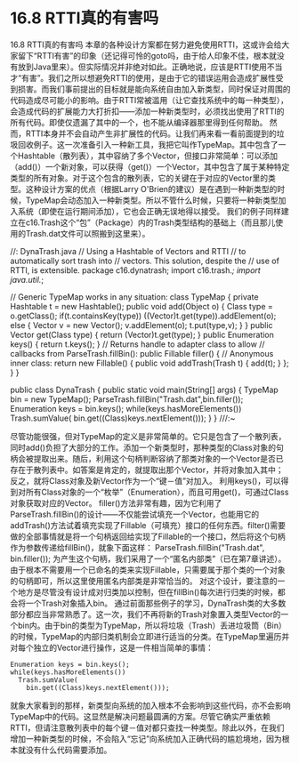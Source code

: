 # 16.8 RTTI真的有害吗


16.8 RTTI真的有害吗
本章的各种设计方案都在努力避免使用RTTI，这或许会给大家留下“RTTI有害”的印象（还记得可怜的goto吗，由于给人印象不佳，根本就没有放到Java里来）。但实际情况并非绝对如此。正确地说，应该是RTTI使用不当才“有害”。我们之所以想避免RTTI的使用，是由于它的错误运用会造成扩展性受到损害。而我们事前提出的目标就是能向系统自由加入新类型，同时保证对周围的代码造成尽可能小的影响。由于RTTI常被滥用（让它查找系统中的每一种类型），会造成代码的扩展能力大打折扣——添加一种新类型时，必须找出使用了RTTI的所有代码。即使仅遗漏了其中的一个，也不能从编译器那里得到任何帮助。
然而，RTTI本身并不会自动产生非扩展性的代码。让我们再来看一看前面提到的垃圾回收例子。这一次准备引入一种新工具，我把它叫作TypeMap。其中包含了一个Hashtable（散列表），其中容纳了多个Vector，但接口非常简单：可以添加（add()）一个新对象，可以获得（get()）一个Vector，其中包含了属于某种特定类型的所有对象。对于这个包含的散列表，它的关键在于对应的Vector里的类型。这种设计方案的优点（根据Larry O'Brien的建议）是在遇到一种新类型的时候，TypeMap会动态加入一种新类型。所以不管什么时候，只要将一种新类型加入系统（即使在运行期间添加），它也会正确无误地得以接受。
我们的例子同样建立在c16.Trash这个“包”（Package）内的Trash类型结构的基础上（而且那儿使用的Trash.dat文件可以照搬到这里来）。

//: DynaTrash.java 
// Using a Hashtable of Vectors and RTTI
// to automatically sort trash into
// vectors. This solution, despite the
// use of RTTI, is extensible.
package c16.dynatrash;
import c16.trash.*;
import java.util.*;

// Generic TypeMap works in any situation:
class TypeMap {
  private Hashtable t = new Hashtable();
  public void add(Object o) {
    Class type = o.getClass();
    if(t.containsKey(type))
      ((Vector)t.get(type)).addElement(o);
    else {
      Vector v = new Vector();
      v.addElement(o);
      t.put(type,v);
    }
  }
  public Vector get(Class type) {
    return (Vector)t.get(type);
  }
  public Enumeration keys() { return t.keys(); }
  // Returns handle to adapter class to allow
  // callbacks from ParseTrash.fillBin():
  public Fillable filler() { 
    // Anonymous inner class:
    return new Fillable() {
      public void addTrash(Trash t) { add(t); }
    };
  }
}

public class DynaTrash {
  public static void main(String[] args) {
    TypeMap bin = new TypeMap();
    ParseTrash.fillBin("Trash.dat",bin.filler());
    Enumeration keys = bin.keys();
    while(keys.hasMoreElements())
      Trash.sumValue(
        bin.get((Class)keys.nextElement()));
  }
} ///:~

尽管功能很强，但对TypeMap的定义是非常简单的。它只是包含了一个散列表，同时add()负担了大部分的工作。添加一个新类型时，那种类型的Class对象的句柄会被提取出来。随后，利用这个句柄判断容纳了那类对象的一个Vector是否已存在于散列表中。如答案是肯定的，就提取出那个Vector，并将对象加入其中；反之，就将Class对象及新Vector作为一个“键－值”对加入。
利用keys()，可以得到对所有Class对象的一个“枚举”（Enumeration），而且可用get()，可通过Class对象获取对应的Vector。
filler()方法非常有趣，因为它利用了ParseTrash.fillBin()的设计——不仅能尝试填充一个Vector，也能用它的addTrash()方法试着填充实现了Fillable（可填充）接口的任何东西。filter()需要做的全部事情就是将一个句柄返回给实现了Fillable的一个接口，然后将这个句柄作为参数传递给fillBin()，就象下面这样：
ParseTrash.fillBin("Trash.dat", bin.filler());
为产生这个句柄，我们采用了一个“匿名内部类”（已在第7章讲述）。由于根本不需要用一个已命名的类来实现Fillable，只需要属于那个类的一个对象的句柄即可，所以这里使用匿名内部类是非常恰当的。
对这个设计，要注意的一个地方是尽管没有设计成对归类加以控制，但在fillBin()每次进行归类的时候，都会将一个Trash对象插入bin。
通过前面那些例子的学习，DynaTrash类的大多数部分都应当非常熟悉了。这一次，我们不再将新的Trash对象置入类型Vector的一个bin内。由于bin的类型为TypeMap，所以将垃圾（Trash）丢进垃圾筒（Bin）的时候，TypeMap的内部归类机制会立即进行适当的分类。在TypeMap里遍历并对每个独立的Vector进行操作，这是一件相当简单的事情：

    Enumeration keys = bin.keys();
    while(keys.hasMoreElements())
      Trash.sumValue(
        bin.get((Class)keys.nextElement()));

就象大家看到的那样，新类型向系统的加入根本不会影响到这些代码，亦不会影响TypeMap中的代码。这显然是解决问题最圆满的方案。尽管它确实严重依赖RTTI，但请注意散列表中的每个键－值对都只查找一种类型。除此以外，在我们增加一种新类型的时候，不会陷入“忘记”向系统加入正确代码的尴尬境地，因为根本就没有什么代码需要添加。
